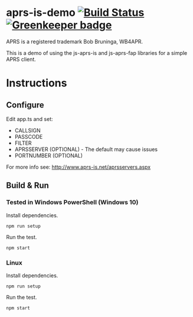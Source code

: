 # aprs-is-demo [![Build Status](https://travis-ci.org/KD0NKS/aprs-is-demo.svg?branch=master)](https://travis-ci.org/KD0NKS/aprs-is-demo) [![Greenkeeper badge](https://badges.greenkeeper.io/KD0NKS/aprs-is-demo.svg)](https://greenkeeper.io/)
APRS is a registered trademark Bob Bruninga, WB4APR.

This is a demo of using the js-aprs-is and js-aprs-fap libraries for a simple APRS client.

# Instructions

## Configure
Edit app.ts and set:
* CALLSIGN
* PASSCODE
* FILTER
* APRSSERVER (OPTIONAL) - The default may cause issues
* PORTNUMBER (OPTIONAL)

For more info see: http://www.aprs-is.net/aprsservers.aspx

## Build & Run
### Tested in Windows PowerShell (Windows 10)

Install dependencies.
```
npm run setup
```

Run the test.
```
npm start
```

### Linux
Install dependencies.
```
npm run setup
```

Run the test.
```
npm start
```